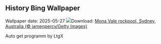 ## History Bing Wallpaper
Wallpaper date: 2025-05-27
![](https://www.bing.com/th?id=OHR.MonaValePool_EN-GB2284881837_UHD.jpg&w=1000)Download: [Mona Vale rockpool, Sydney, Australia (© jamenpercy/Getty Images)](https://www.bing.com/th?id=OHR.MonaValePool_EN-GB2284881837_UHD.jpg)

Auto get programm by LtgX
